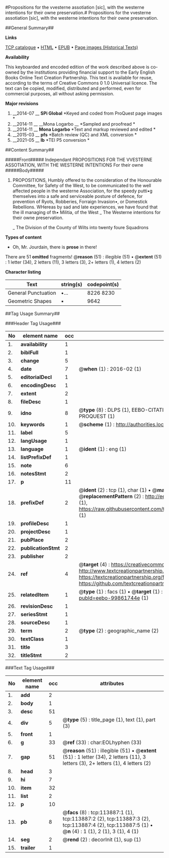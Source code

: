 #Propositions for the vvesterne assotiation [sic], with the westerne intentions for their owne preservation.#
Propositions for the vvesterne assotiation [sic], with the westerne intentions for their owne preservation.

##General Summary##

**Links**

[TCP catalogue](http://www.ota.ox.ac.uk/tcp/)  • 
[HTML](http://tei.it.ox.ac.uk/tcp/Texts-HTML/free/A91/A91106.html)  • 
[EPUB](http://tei.it.ox.ac.uk/tcp/Texts-EPUB/free/A91/A91106.epub) • 
[Page images (Historical Texts)](https://historicaltexts.jisc.ac.uk/eebo-99861744e)

**Availability**

This keyboarded and encoded edition of the work described above is co-owned by the
    institutions providing financial support to the Early English Books Online Text Creation
    Partnership. This text is available for reuse, according to the terms of  Creative Commons 0 1.0 Universal
    licence. The text can be copied, modified, distributed and performed, even for commercial
    purposes, all without asking permission.

**Major revisions**

1. __2014-07 __ __SPi Global__ *Keyed and coded from ProQuest page images *
1. __2014-11 __ __Mona Logarbo __ *Sampled and proofread *
1. __2014-11 __ __Mona Logarbo__ *Text and markup reviewed and edited *
1. __2015-03 __ __pfs__ *Batch review (QC) and XML conversion *
1. __2021-05 __ __lb__ *TEI P5 conversion *

##Content Summary##

#####Front#####
Independant PROPOSITIONS FOR THE VVESTERNE ASSOTIATION, WITH THE WESTERNE INTENTIONS For their owne 
#####Body#####

1. PROPOSITIONS, Humbly offered to the consideration of the Honourable Committee, for Safety of the West, to be communicated to the well affected people in the westerne Association, for the speedy putti•g themselves into a safe and serviceable posture of defence, for prevention of Ryots, Robberies, Forraign Invasion•, or Domestick Rebellions.
WHereas by sad and late experiences, we have found that the ill managing of th• Militia, of the West
    _ The Westerne intentions for their owne preservation.

    _ The Division of the County of Wilts into twenty foure Squadrons

**Types of content**

  * Oh, Mr. Jourdain, there is **prose** in there!

There are 51 **omitted** fragments! 
 @__reason__ (51) : illegible (51)  •  @__extent__ (51) : 1 letter (34), 2 letters (11), 3 letters (3), 2+ letters (1), 4 letters (2)

**Character listing**


|Text|string(s)|codepoint(s)|
|---|---|---|
|General Punctuation|•…|8226 8230|
|Geometric Shapes|▪|9642|

##Tag Usage Summary##

###Header Tag Usage###

|No|element name|occ|attributes|
|---|---|---|---|
|1.|__availability__|1||
|2.|__biblFull__|1||
|3.|__change__|5||
|4.|__date__|7| @__when__ (1) : 2016-02 (1)|
|5.|__editorialDecl__|1||
|6.|__encodingDesc__|1||
|7.|__extent__|2||
|8.|__fileDesc__|1||
|9.|__idno__|8| @__type__ (8) : DLPS (1), EEBO-CITATION (1), VID (1), EEBO-PROQUEST (1), STC (3), PROQUEST (1)|
|10.|__keywords__|1| @__scheme__ (1) : http://authorities.loc.gov/ (1)|
|11.|__label__|5||
|12.|__langUsage__|1||
|13.|__language__|1| @__ident__ (1) : eng (1)|
|14.|__listPrefixDef__|1||
|15.|__note__|6||
|16.|__notesStmt__|2||
|17.|__p__|11||
|18.|__prefixDef__|2| @__ident__ (2) : tcp (1), char (1)  •  @__matchPattern__ (2) : ([0-9\-]+):([0-9IVX]+) (1), (.+) (1)  •  @__replacementPattern__ (2) : http://eebo.chadwyck.com/downloadtiff?vid=$1&page=$2 (1), https://raw.githubusercontent.com/textcreationpartnership/Texts/master/tcpchars.xml#$1 (1)|
|19.|__profileDesc__|1||
|20.|__projectDesc__|1||
|21.|__pubPlace__|2||
|22.|__publicationStmt__|2||
|23.|__publisher__|2||
|24.|__ref__|4| @__target__ (4) : https://creativecommons.org/publicdomain/zero/1.0/ (1), http://www.textcreationpartnership.org/docs/. (1), https://textcreationpartnership.org/faq/#faq05 (1), https://github.com/textcreationpartnership (1)|
|25.|__relatedItem__|1| @__type__ (1) : facs (1)  •  @__target__ (1) : https://data.historicaltexts.jisc.ac.uk/view?pubId=eebo-99861744e (1)|
|26.|__revisionDesc__|1||
|27.|__seriesStmt__|1||
|28.|__sourceDesc__|1||
|29.|__term__|2| @__type__ (2) : geographic_name (2)|
|30.|__textClass__|1||
|31.|__title__|3||
|32.|__titleStmt__|2||


###Text Tag Usage###

|No|element name|occ|attributes|
|---|---|---|---|
|1.|__add__|2||
|2.|__body__|1||
|3.|__desc__|51||
|4.|__div__|5| @__type__ (5) : title_page (1), text (1), part (3)|
|5.|__front__|1||
|6.|__g__|33| @__ref__ (33) : char:EOLhyphen (33)|
|7.|__gap__|51| @__reason__ (51) : illegible (51)  •  @__extent__ (51) : 1 letter (34), 2 letters (11), 3 letters (3), 2+ letters (1), 4 letters (2)|
|8.|__head__|3||
|9.|__hi__|7||
|10.|__item__|32||
|11.|__list__|2||
|12.|__p__|10||
|13.|__pb__|8| @__facs__ (8) : tcp:113887:1 (1), tcp:113887:2 (2), tcp:113887:3 (2), tcp:113887:4 (2), tcp:113887:5 (1)  •  @__n__ (4) : 1 (1), 2 (1), 3 (1), 4 (1)|
|14.|__seg__|2| @__rend__ (2) : decorInit (1), sup (1)|
|15.|__trailer__|1||

